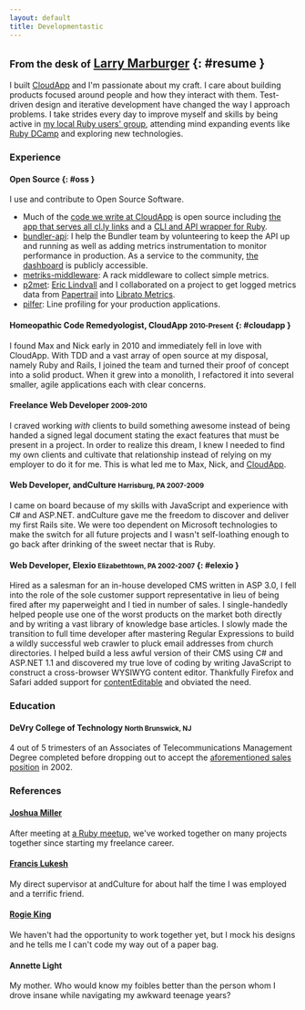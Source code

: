 ```yaml
---
layout: default
title: Developmentastic
---
```

## <small>From the desk of</small> [Larry Marburger](mailto:larry@marburger.cc) {: #resume }

I built [CloudApp](http://getcloudapp.com) and I'm passionate about my craft.
I care about building products focused around people and how they interact
with them. Test-driven design and iterative development have changed the way I
approach problems. I take strides every day to improve myself and skills by
being active in [my local Ruby users' group][ruby_group], attending mind
expanding events like [Ruby DCamp][ruby_dcamp] and exploring new technologies.


### Experience

#### Open Source {: #oss }

I use and contribute to Open Source Software.

 - Much of the [code we write at CloudApp][cloudapp-oss] is open source
   including [the app that serves all cl.ly links][viso] and a
   [CLI and API wrapper for Ruby][cloudapp.rb].
 - [bundler-api][]: I help the Bundler team by volunteering to keep the API up
   and running as well as adding metrics instrumentation to monitor
   performance in production. As a service to the community,
   [the dashboard][dashboard] is publicly accessible.
 - [metriks-middleware][]: A rack middleware to collect simple metrics.
 - [p2met][]: [Eric Lindvall][eric] and I collaborated on a project to get
   logged metrics data from [Papertrail][] into
   [Librato Metrics][librato-metrics].
 - [pilfer][]: Line profiling for your production applications.

[cloudapp-oss]: https://github.com/cloudapp
[viso]: https://github.com/cloudapp/viso
[cloudapp.rb]: https://github.com/cloudapp/cloudapp.rb
[bundler-api]: https://github.com/rubygems/bundler-api
[dashboard]: https://metrics.librato.com/share/dashboards/k4b5bhm8
[metriks-middleware]: https://github.com/lmarburger/metriks-middleware
[p2met]: https://github.com/eric/p2met
[eric]: https://github.com/eric
[papertrail]: https://papertrailapp.com
[librato-metrics]: https://metrics.librato.com
[pilfer]: https://github.com/eric/pilfer/tree/refactoring

#### Homeopathic Code Remedyologist, CloudApp <small>2010-Present</small>  {: #cloudapp }

I found Max and Nick early in 2010 and immediately fell in love with CloudApp.
With TDD and a vast array of open source at my disposal, namely Ruby and Rails,
I joined the team and turned their proof of concept into a solid product. When
it grew into a monolith, I refactored it into several smaller, agile
applications each with clear concerns.


#### Freelance Web Developer <small>2009-2010</small>
I craved working _with_ clients to build something awesome instead of being
handed a signed legal document stating the exact features that must be present
in a project. In order to realize this dream, I knew I needed to find my own
clients and cultivate that relationship instead of relying on my employer to do
it for me. This is what led me to Max, Nick, and [CloudApp][cloudapp].

#### Web Developer, andCulture <small>Harrisburg, PA 2007-2009</small>
I came on board because of my skills with JavaScript and experience with C# and
ASP.NET. andCulture gave me the freedom to discover and deliver my first Rails
site. We were too dependent on Microsoft technologies to make the switch for all
future projects and I wasn't self-loathing enough to go back after drinking of
the sweet nectar that is Ruby.

#### Web Developer, Elexio <small>Elizabethtown, PA 2002-2007</small>  {: #elexio }
Hired as a salesman for an in-house developed CMS written in ASP 3.0, I fell
into the role of the sole customer support representative in lieu of being fired
after my paperweight and I tied in number of sales. I single-handedly helped
people use one of the worst products on the market both directly and by writing
a vast library of knowledge base articles. I slowly made the transition to full
time developer after mastering Regular Expressions to build a wildly successful
web crawler to pluck email addresses from church directories. I helped build a
less awful version of their CMS using C# and ASP.NET 1.1 and discovered my true
love of coding by writing JavaScript to construct a cross-browser WYSIWYG
content editor. Thankfully Firefox and Safari added support for
[contentEditable] and obviated the need.


### Education

#### DeVry College of Technology <small>North Brunswick, NJ</small>
4 out of 5 trimesters of an Associates of Telecommunications Management Degree
completed before dropping out to accept the
[aforementioned sales position][elexio] in 2002.


### References

#### [Joshua Miller][josh]
After meeting at [a Ruby meetup][ruby_group], we've worked together on many
projects together since starting my freelance career.

#### [Francis Lukesh][fran]
My direct supervisor at andCulture for about half the time I was employed and a
terrific friend.

#### [Rogie King][rogie]
We haven't had the opportunity to work together yet, but I mock his designs and
he tells me I can't code my way out of a paper bag.

#### Annette Light
My mother. Who would know my foibles better than the person whom I drove insane
while navigating my awkward teenage years?



[ruby_group]:      http://ruby.meetup.com/102
[ruby_dcamp]:      http://rubydcamp.org
[contentEditable]: http://developer.mozilla.org/en/DOM/element.contentEditable
[cloudapp]:        #cloudapp
[elexio]:          #elexio
[josh]:            http://joshinharrisburg.com/
[fran]:            http://lukesh.com
[rogie]:           http://www.komodomedia.com/
